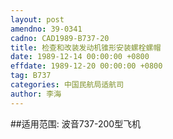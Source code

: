 ```yaml
---
layout: post
amendno: 39-0341
cadno: CAD1989-B737-20
title: 检查和改装发动机锥形安装螺栓螺帽
date: 1989-12-14 00:00:00 +0800
effdate: 1989-12-20 00:00:00 +0800
tag: B737
categories: 中国民航局适航司
author: 李海
---
```


##适用范围:
波音737-200型飞机

